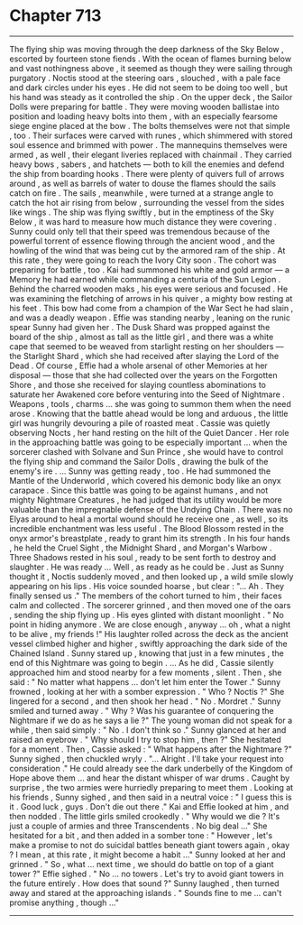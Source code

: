 
# Chapter 713


---

The flying ship was moving through the deep darkness of the Sky Below , escorted by fourteen stone fiends . With the ocean of flames burning below and vast nothingness above , it seemed as though they were sailing through purgatory .
Noctis stood at the steering oars , slouched , with a pale face and dark circles under his eyes . He did not seem to be doing too well , but his hand was steady as it controlled the ship .
On the upper deck , the Sailor Dolls were preparing for battle . They were moving wooden ballistae into position and loading heavy bolts into them , with an especially fearsome siege engine placed at the bow . The bolts themselves were not that simple , too . Their surfaces were carved with runes , which shimmered with stored soul essence and brimmed with power .
The mannequins themselves were armed , as well , their elegant liveries replaced with chainmail . They carried heavy bows , sabers , and hatchets — both to kill the enemies and defend the ship from boarding hooks . There were plenty of quivers full of arrows around , as well as barrels of water to douse the flames should the sails catch on fire .
The sails , meanwhile , were turned at a strange angle to catch the hot air rising from below , surrounding the vessel from the sides like wings .
The ship was flying swiftly , but in the emptiness of the Sky Below , it was hard to measure how much distance they were covering . Sunny could only tell that their speed was tremendous because of the powerful torrent of essence flowing through the ancient wood , and the howling of the wind that was being cut by the armored ram of the ship .
At this rate , they were going to reach the Ivory City soon .
The cohort was preparing for battle , too .
Kai had summoned his white and gold armor — a Memory he had earned while commanding a centuria of the Sun Legion . Behind the charred wooden maks , his eyes were serious and focused . He was examining the fletching of arrows in his quiver , a mighty bow resting at his feet . This bow had come from a champion of the War Sect he had slain , and was a deadly weapon .
Effie was standing nearby , leaning on the runic spear Sunny had given her . The Dusk Shard was propped against the board of the ship , almost as tall as the little girl , and there was a white cape that seemed to be weaved from starlight resting on her shoulders — the Starlight Shard , which she had received after slaying the Lord of the Dead .
Of course , Effie had a whole arsenal of other Memories at her disposal — those that she had collected over the years on the Forgotten Shore , and those she received for slaying countless abominations to saturate her Awakened core before venturing into the Seed of Nightmare . Weapons , tools , charms … she was going to summon them when the need arose .
Knowing that the battle ahead would be long and arduous , the little girl was hungrily devouring a pile of roasted meat .
Cassie was quietly observing Nocts , her hand resting on the hilt of the Quiet Dancer . Her role in the approaching battle was going to be especially important … when the sorcerer clashed with Solvane and Sun Prince , she would have to control the flying ship and command the Sailor Dolls , drawing the bulk of the enemy's ire .
… Sunny was getting ready , too .
He had summoned the Mantle of the Underworld , which covered his demonic body like an onyx carapace . Since this battle was going to be against humans , and not mighty Nightmare Creatures , he had judged that its utility would be more valuable than the impregnable defense of the Undying Chain .
There was no Elyas around to heal a mortal wound should he receive one , as well , so its incredible enchantment was less useful .
The Blood Blossom rested in the onyx armor's breastplate , ready to grant him its strength . In his four hands , he held the Cruel Sight , the Midnight Shard , and Morgan's Warbow .
Three Shadows rested in his soul , ready to be sent forth to destroy and slaughter .
He was ready …
Well , as ready as he could be .
Just as Sunny thought it , Noctis suddenly moved , and then looked up , a wild smile slowly appearing on his lips . His voice sounded hoarse , but clear :
"... Ah . They finally sensed us ."
The members of the cohort turned to him , their faces calm and collected .
The sorcerer grinned , and then moved one of the oars , sending the ship flying up . His eyes glinted with distant moonlight .
" No point in hiding anymore . We are close enough , anyway … oh , what a night to be alive , my friends !"
His laughter rolled across the deck as the ancient vessel climbed higher and higher , swiftly approaching the dark side of the Chained Island .
Sunny stared up , knowing that just in a few minutes , the end of this Nightmare was going to begin .
... As he did , Cassie silently approached him and stood nearby for a few moments , silent .
Then , she said :
" No matter what happens … don't let him enter the Tower ."
Sunny frowned , looking at her with a somber expression .
" Who ? Noctis ?"
She lingered for a second , and then shook her head .
" No . Mordret ."
Sunny smiled and turned away .
" Why ? Was his guarantee of conquering the Nightmare if we do as he says a lie ?"
The young woman did not speak for a while , then said simply :
" No . I don't think so ."
Sunny glanced at her and raised an eyebrow .
" Why should I try to stop him , then ?"
She hesitated for a moment . Then , Cassie asked :
" What happens after the Nightmare ?"
Sunny sighed , then chuckled wryly .
"... Alright . I'll take your request into consideration ."
He could already see the dark underbelly of the Kingdom of Hope above them … and hear the distant whisper of war drums .
Caught by surprise , the two armies were hurriedly preparing to meet them .
Looking at his friends , Sunny sighed , and then said in a neutral voice :
" I guess this is it . Good luck , guys . Don't die out there ."
Kai and Effie looked at him , and then nodded . The little girls smiled crookedly .
" Why would we die ? It's just a couple of armies and three Transcendents . No big deal …"
She hesitated for a bit , and then added in a somber tone :
" However , let's make a promise to not do suicidal battles beneath giant towers again , okay ? I mean , at this rate , it might become a habit …"
Sunny looked at her and grinned .
" So , what … next time , we should do battle on top of a giant tower ?"
Effie sighed .
" No ... no towers . Let's try to avoid giant towers in the future entirely . How does that sound ?"
Sunny laughed , then turned away and stared at the approaching islands .
" Sounds fine to me … can't promise anything , though ..."

---

